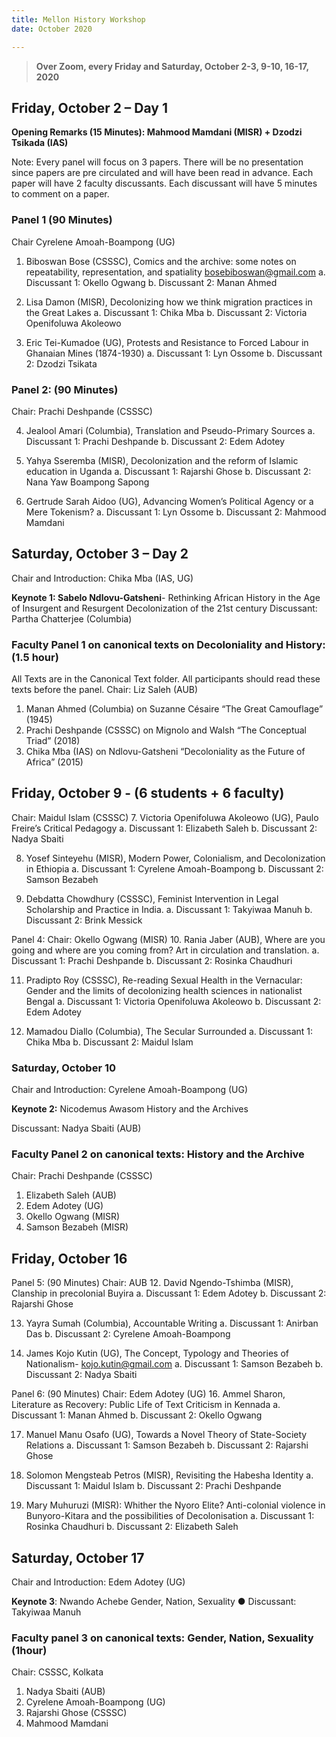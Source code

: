 ```yaml
---
title: Mellon History Workshop
date: October 2020

---
```

>**Over Zoom, every Friday and Saturday, October 2-3, 9-10, 16-17, 2020**

## Friday, October 2 – Day 1

**Opening Remarks (15 Minutes): Mahmood Mamdani (MISR) + Dzodzi Tsikada (IAS)**

Note: Every panel will focus on 3 papers. There will be no presentation since papers are pre circulated and will have been read in advance. Each paper will have 2 faculty discussants. Each discussant will have 5 minutes to comment on a paper.

### Panel 1 (90 Minutes)
Chair Cyrelene Amoah-Boampong (UG)
1.	Biboswan Bose (CSSSC), Comics and the archive: some notes on repeatability, representation, and spatiality bosebiboswan@gmail.com
a.	Discussant 1: Okello Ogwang
b.	Discussant 2: Manan Ahmed

2.	 Lisa Damon (MISR), Decolonizing how we think migration practices in the Great Lakes
a.	Discussant 1: Chika Mba
b.	Discussant 2: Victoria Openifoluwa Akoleowo

3.	Eric Tei-Kumadoe (UG), Protests and Resistance to Forced Labour in Ghanaian Mines (1874-1930)
a.	Discussant 1: Lyn Ossome
b.	Discussant 2: Dzodzi Tsikata

### Panel 2: (90 Minutes)
Chair: Prachi Deshpande (CSSSC)

4.	Jealool Amari (Columbia), Translation and Pseudo-Primary Sources
a.	Discussant 1: Prachi Deshpande
b.	Discussant 2: Edem Adotey

5.	Yahya Sseremba (MISR), Decolonization and the reform of Islamic education in Uganda
a.	Discussant 1: Rajarshi Ghose
b.	Discussant 2: Nana Yaw Boampong Sapong

6.	Gertrude Sarah Aidoo (UG), Advancing Women’s Political Agency or a Mere Tokenism?
a.	Discussant 1: Lyn Ossome
b.	Discussant 2: Mahmood Mamdani


## Saturday, October 3 – Day 2

Chair and Introduction: Chika Mba (IAS, UG)

**Keynote 1: Sabelo Ndlovu-Gatsheni**- Rethinking African History in the Age of Insurgent and Resurgent Decolonization of the 21st century
Discussant: Partha Chatterjee (Columbia)


### Faculty Panel 1 on canonical texts on Decoloniality and History: (1.5 hour)
All Texts are in the Canonical Text folder. All participants should read these texts before the panel.
Chair: Liz Saleh (AUB)
1.	Manan Ahmed (Columbia) on Suzanne Césaire “The Great Camouflage” (1945)
2.	Prachi Deshpande (CSSSC) on Mignolo and Walsh “The Conceptual Triad” (2018)
3.	Chika Mba (IAS) on Ndlovu-Gatsheni “Decoloniality as the Future of Africa” (2015)

## Friday, October 9 - (6 students + 6 faculty)

Chair: Maidul Islam (CSSSC)
7.	Victoria Openifoluwa Akoleowo (UG), Paulo Freire’s Critical Pedagogy
a.	Discussant 1: Elizabeth Saleh
b.	Discussant 2: Nadya Sbaiti

8.	Yosef Sinteyehu (MISR), Modern Power, Colonialism, and Decolonization in Ethiopia
a.	Discussant 1: Cyrelene Amoah-Boampong
b.	Discussant 2: Samson Bezabeh

9.	Debdatta Chowdhury (CSSSC), Feminist Intervention in Legal Scholarship and Practice in India.
a.	Discussant 1: Takyiwaa Manuh
b.	Discussant 2: Brink Messick

Panel 4:
Chair: Okello Ogwang (MISR)
10.	Rania Jaber (AUB), Where are you going and where are you coming from? Art in circulation and translation.
a.	Discussant 1: Prachi Deshpande
b.	Discussant 2: Rosinka Chaudhuri

11.	Pradipto Roy (CSSSC), Re-reading Sexual Health in the Vernacular: Gender and the limits of decolonizing health sciences in nationalist Bengal
a.	Discussant 1: Victoria Openifoluwa Akoleowo
b.	Discussant 2: Edem Adotey

12.	Mamadou Diallo (Columbia), The Secular Surrounded
a.	Discussant 1: Chika Mba
b.	Discussant 2: Maidul Islam


### Saturday, October 10
Chair and Introduction: Cyrelene Amoah-Boampong (UG)

**Keynote 2:** Nicodemus Awasom History and the Archives

Discussant: Nadya Sbaiti (AUB)

### Faculty Panel 2 on canonical texts: History and the Archive
Chair: Prachi Deshpande (CSSSC)

1.	Elizabeth  Saleh (AUB)
2.	Edem Adotey (UG)
3.	Okello Ogwang (MISR)
4.	Samson Bezabeh (MISR)


## Friday, October 16

Panel 5: (90 Minutes)
Chair:  AUB
12. David Ngendo-Tshimba (MISR), Clanship in precolonial Buyira
a.	Discussant 1: Edem Adotey
b.	Discussant 2: Rajarshi Ghose

13.  Yayra Sumah (Columbia), Accountable Writing
a.	Discussant 1: Anirban Das
b.	Discussant 2: Cyrelene Amoah-Boampong

15.  James Kojo Kutin (UG), The Concept, Typology and Theories of Nationalism- kojo.kutin@gmail.com
a.	Discussant 1: Samson Bezabeh
b.	Discussant 2: Nadya Sbaiti


Panel 6: (90 Minutes)
Chair: Edem Adotey (UG)
16.  Ammel Sharon, Literature as Recovery: Public Life of Text Criticism in Kennada
a.	Discussant 1: Manan Ahmed
b.	Discussant 2: Okello Ogwang

17. Manuel Manu Osafo (UG), Towards a Novel Theory of State-Society Relations
a.	Discussant 1: Samson Bezabeh
b.	Discussant 2: Rajarshi Ghose

18. Solomon Mengsteab Petros (MISR), Revisiting the Habesha Identity
a.	Discussant 1: Maidul Islam
b.	Discussant 2: Prachi Deshpande

19. Mary Muhuruzi (MISR): Whither the Nyoro Elite? Anti-colonial violence in Bunyoro-Kitara and the possibilities of Decolonisation
a.	Discussant 1: Rosinka Chaudhuri
b.	Discussant 2: Elizabeth Saleh


## Saturday, October 17
Chair and Introduction: Edem Adotey (UG)

**Keynote 3**: Nwando Achebe Gender, Nation, Sexuality
●	Discussant: Takyiwaa Manuh


### Faculty panel 3 on canonical texts: Gender, Nation, Sexuality (1hour)
Chair: CSSSC, Kolkata
1.	Nadya Sbaiti (AUB)
2.	Cyrelene Amoah-Boampong (UG)
3.	Rajarshi Ghose (CSSSC)
4.	Mahmood Mamdani
